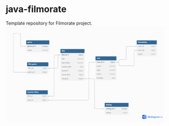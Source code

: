 # java-filmorate
Template repository for Filmorate project.
![Диаграмма базы данных](https://github.com/savel11/java-filmorate/blob/diagramm/Untitled%20(1).png)
